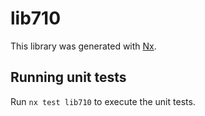 # lib710

This library was generated with [Nx](https://nx.dev).

## Running unit tests

Run `nx test lib710` to execute the unit tests.
